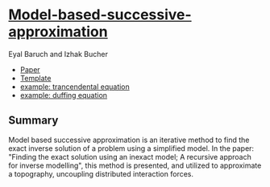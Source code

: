 




[Model-based-successive-approximation](....) 
=======
Eyal Baruch and Izhak Bucher



* [Paper](...)
* [Template](https://github.com/EyalMBaruch/Model-based-successive-approximation/template/main)
* [example: trancendental equation](https://github.comEyalMBaruch/Model-based-successive-approximation/trancendental-example/main_example1.m)
* [example: duffing equation](https://github.com/EyalMBaruch/Model-based-successive-approximation/duffing-equation-example/main.m)

Summary
--------

Model based successive approximation is an iterative method to find the exact inverse solution of a problem using a simplified model. In the paper: "Finding the exact solution using an inexact model; A recursive approach for inverse modelling", this method is presented, and utilized to approximate a topography, uncoupling distributed interaction forces.
